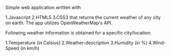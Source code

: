 Simple web application written with

1.Javascript
2.HTML5
3.CSS3
that returns the current weather of any city on earth. The app utilizes OpenWeatherMap's API.

Following weather information is obtained for a specific city/location.

1.Temperature (in Celsius)
2.Weather-description
3.Humidity (in %)
4.Wind-Speed (in km/h)
